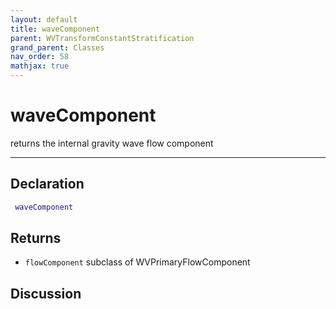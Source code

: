 ```yaml
---
layout: default
title: waveComponent
parent: WVTransformConstantStratification
grand_parent: Classes
nav_order: 58
mathjax: true
---
```


#  waveComponent

returns the internal gravity wave flow component


---

## Declaration
```matlab
 waveComponent
```
## Returns
+ `flowComponent`  subclass of WVPrimaryFlowComponent

## Discussion

        
